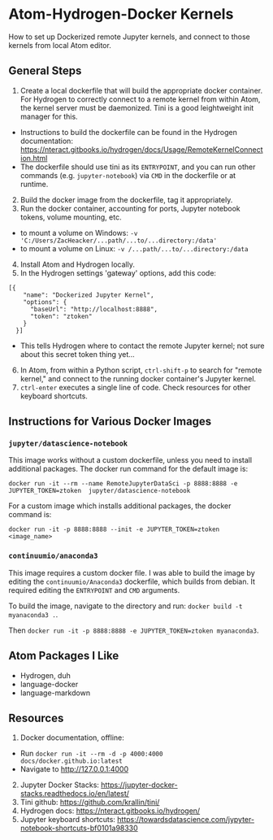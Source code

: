 # Atom-Hydrogen-Docker Kernels
How to set up Dockerized remote Jupyter kernels, and connect to those kernels from local Atom editor.

## General Steps
1. Create a local dockerfile that will build the appropriate docker container. For Hydrogen to correctly connect to a remote kernel from within Atom, the kernel server must be daemonized. Tini is a good leightweight init manager for this.
  - Instructions to build the dockerfile can be found in the Hydrogen documentation: https://nteract.gitbooks.io/hydrogen/docs/Usage/RemoteKernelConnection.html
  - The dockerfile should use tini as its `ENTRYPOINT`, and you can run other commands (e.g. `jupyter-notebook`) via `CMD` in the dockerfile or at runtime.
2. Build the docker image from the dockerfile, tag it appropriately.
3. Run the docker container, accounting for ports, Jupyter notebook tokens, volume mounting, etc.
  - to mount a volume on Windows: `-v 'C:/Users/ZacHeacker/...path/...to/...directory:/data'`
  - to mount a volume on Linux: `-v /...path/...to/...directory:/data`
4. Install Atom and Hydrogen locally.
5. In the Hydrogen settings 'gateway' options, add this code:
```
[{
    "name": "Dockerized Jupyter Kernel",
    "options": {
      "baseUrl": "http://localhost:8888",
      "token": "ztoken"
    }
  }]
  ```
  - This tells Hydrogen where to contact the remote Jupyter kernel; not sure about this secret token thing yet...
6. In Atom, from within a Python script, `ctrl-shift-p` to search for "remote kernel," and connect to the running docker container's Jupyter kernel.
7. `ctrl-enter` executes a single line of code. Check resources for other keyboard shortcuts.

## Instructions for Various Docker Images

### `jupyter/datascience-notebook`
This image works without a custom dockerfile, unless you need to install additional packages. The docker run command for the default image is:
  ```
  docker run -it --rm --name RemoteJupyterDataSci -p 8888:8888 -e JUPYTER_TOKEN=ztoken  jupyter/datascience-notebook
  ```

For a custom image which installs additional packages, the docker command is:
  ```
  docker run -it -p 8888:8888 --init -e JUPYTER_TOKEN=ztoken <image_name>
  ```

### `continuumio/anaconda3`
This image requires a custom docker file. I was able to build the image by editing the `continuumio/Anaconda3` dockerfile, which builds from debian. It required editing the `ENTRYPOINT` and `CMD` arguments.

To build the image, navigate to the directory and run: `docker build -t myanaconda3 .`.

Then `docker run -it -p 8888:8888 -e JUPYTER_TOKEN=ztoken myanaconda3`.

## Atom Packages I Like
- Hydrogen, duh
- language-docker
- language-markdown

## Resources
1. Docker documentation, offline:
  - Run `docker run -it --rm -d -p 4000:4000 docs/docker.github.io:latest`
  - Navigate to http://127.0.0.1:4000
2. Jupyter Docker Stacks: https://jupyter-docker-stacks.readthedocs.io/en/latest/
3. Tini github: https://github.com/krallin/tini/
4. Hydrogen docs: https://nteract.gitbooks.io/hydrogen/
5. Jupyter keyboard shortcuts: https://towardsdatascience.com/jypyter-notebook-shortcuts-bf0101a98330
